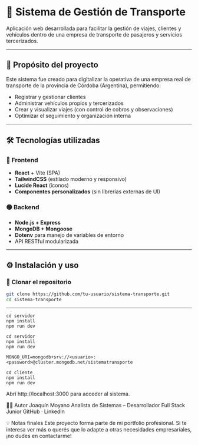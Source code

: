 # 🚐 Sistema de Gestión de Transporte

Aplicación web desarrollada para facilitar la gestión de viajes, clientes y vehículos dentro de una empresa de transporte de pasajeros y servicios tercerizados.

---

## 🧠 Propósito del proyecto

Este sistema fue creado para digitalizar la operativa de una empresa real de transporte de la provincia de Córdoba (Argentina), permitiendo:

- Registrar y gestionar clientes
- Administrar vehículos propios y tercerizados
- Crear y visualizar viajes (con control de cobros y observaciones)
- Optimizar el seguimiento y organización interna

---

## 🛠️ Tecnologías utilizadas

### 🔵 Frontend
- **React** + Vite (SPA)
- **TailwindCSS** (estilado moderno y responsivo)
- **Lucide React** (íconos)
- **Componentes personalizados** (sin librerías externas de UI)

### 🟢 Backend
- **Node.js + Express**
- **MongoDB + Mongoose**
- **Dotenv** para manejo de variables de entorno
- API RESTful modularizada

---

## ⚙️ Instalación y uso

### 🔽 Clonar el repositorio

```bash
git clone https://github.com/tu-usuario/sistema-transporte.git
cd sistema-transporte
```
---

```▶️ Backend
cd servidor
npm install
npm run dev

```
```
cd servidor
npm install
npm run dev
```
```Asegurate de crear un archivo .env con tu URI de MongoDB:
MONGO_URI=mongodb+srv://<usuario>:<password>@cluster.mongodb.net/sistematransporte
```
```💻 Frontend
cd cliente
npm install
npm run dev
```
Abrí http://localhost:3000 para acceder al sistema.

👨‍💻 Autor
Joaquín Moyano
Analista de Sistemas – Desarrollador Full Stack Junior
GitHub · LinkedIn

💡 Notas finales
Este proyecto forma parte de mi portfolio profesional. Si te interesa ver más o querés que lo adapte a otras necesidades empresariales, ¡no dudes en contactarme!


